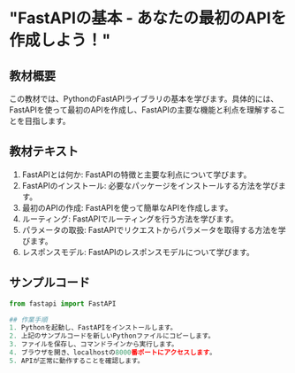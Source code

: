 # "FastAPIの基本 - あなたの最初のAPIを作成しよう！"

## 教材概要
この教材では、PythonのFastAPIライブラリの基本を学びます。具体的には、FastAPIを使って最初のAPIを作成し、FastAPIの主要な機能と利点を理解することを目指します。

## 教材テキスト
1. FastAPIとは何か: FastAPIの特徴と主要な利点について学びます。
2. FastAPIのインストール: 必要なパッケージをインストールする方法を学びます。
3. 最初のAPIの作成: FastAPIを使って簡単なAPIを作成します。
4. ルーティング: FastAPIでルーティングを行う方法を学びます。
5. パラメータの取扱: FastAPIでリクエストからパラメータを取得する方法を学びます。
6. レスポンスモデル: FastAPIのレスポンスモデルについて学びます。

## サンプルコード
```python
from fastapi import FastAPI

## 作業手順
1. Pythonを起動し、FastAPIをインストールします。
2. 上記のサンプルコードを新しいPythonファイルにコピーします。
3. ファイルを保存し、コマンドラインから実行します。
4. ブラウザを開き、localhostの8000番ポートにアクセスします。
5. APIが正常に動作することを確認します。